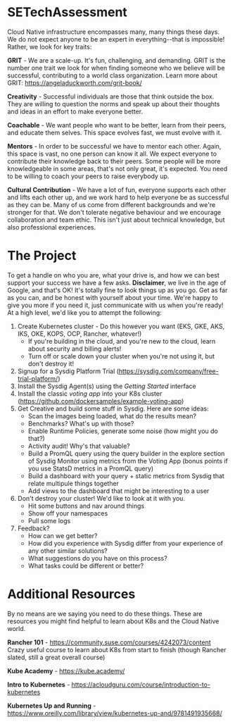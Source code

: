 # SETechAssessment

Cloud Native infrastructure encompasses many, many things these days. We do not expect anyone to be an expert in everything--that is impossible! Rather, we look for key traits:

**GRIT** - We are a scale-up. It's fun, challenging, and demanding. GRIT is the number one trait we look for when finding someone who we believe will be successful, contributing to a world class organization.  Learn more about GRIT: https://angeladuckworth.com/grit-book/

**Creativity** - Successful individuals are those that think outside the box. They are willing to question the norms and speak up about their thoughts and ideas in an effort to make everyone better.

**Coachable** - We want people who want to be better, learn from their peers, and educate them selves. This space evolves fast, we must evolve with it.

**Mentors** - In order to be successful we have to mentor each other. Again, this space is vast, no one person can know it all. We expect everyone to contribute their knowledge back to their peers. Some people will be more knowledgeable in some areas, that's not only great, it's expected. You need to be willing to coach your peers to raise everybody up.

**Cultural Contribution** - We have a lot of fun, everyone supports each other and lifts each other up, and we work hard to help everyone be as successful as they can be. Many of us come from different backgrounds and we're stronger for that. We don't tolerate negative behaviour and we encourage collaboration and team ethic. This isn't just about technical knowledge, but also professional experiences.

# The Project

To get a handle on who you are, what your drive is, and how we can best support your success we have a few asks.  **Disclaimer**, we live in the age of Google, and that's OK! It's totally fine to look things up as you go. Get as far as you can, and be honest with yourself about your time. We're happy to give you more if you need it, just communicate with us when you're ready! At a high level, we'd like you to attempt the following:

1. Create Kubernetes cluster - Do this however you want (EKS, GKE, AKS, IKS, OKE, KOPS, OCP, Rancher, whatever!)
    - If you're building in the cloud, and you're new to the cloud, learn about security and billing alerts!
    - Turn off or scale down your cluster when you're not using it, but don't destroy it!
3. Signup for a Sysdig Platform Trial (https://sysdig.com/company/free-trial-platform/)
4. Install the Sysdig Agent(s) using the *Getting Started* interface
5. Install the classic *voting app* into your K8s cluster (https://github.com/dockersamples/example-voting-app)
6. Get Creative and build some stuff in Sysdig. Here are some ideas:
    - Scan the images being loaded, what do the results mean?
    - Benchmarks? What's up with those?
    - Enable Runtime Policies, generate some noise (how might you do that?)
    - Activity audit! Why's that valuable?
    - Build a PromQL query using the query builder in the explore section of Sysdig Monitor using metrics from the Voting App (bonus points if you use StatsD metrics in a PromQL query)
    - Build a dashboard with your query + static metrics from Sysdig that relate multipule things together
    - Add views to the dashboard that might be interesting to a user
7. Don't destroy your cluster! We'd like to look at it with you.
    - Hit some buttons and nav around things
    - Show off your namespaces
    - Pull some logs
8. Feedback? 
    - How can we get better? 
    - How did you experience with Sysdig differ from your experience of any other similar solutions?
    - What suggestions do you have on this process? 
    - What tasks could be different or better?

# Additional Resources

By no means are we saying you need to do these things. These are resources you might find helpful to learn about K8s and the Cloud Native world.

**Rancher 101** - https://community.suse.com/courses/4242073/content
Crazy useful course to learn about K8s from start to finish (though Rancher slated, still a great overall course)

**Kube Academy** - https://kube.academy/

**Intro to Kubernetes** - https://acloudguru.com/course/introduction-to-kubernetes

**Kubernetes Up and Running** - https://www.oreilly.com/library/view/kubernetes-up-and/9781491935668/
